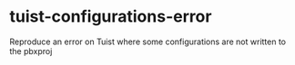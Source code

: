 # tuist-configurations-error
Reproduce an error on Tuist where some configurations are not written to the pbxproj
